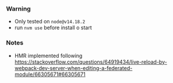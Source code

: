 ### Warning

- Only tested on `node@v14.18.2`
- run `nvm use` before install o start

### Notes

- HMR implemented following https://stackoverflow.com/questions/64919434/live-reload-by-webpack-dev-server-when-editing-a-federated-module/66305671#66305671